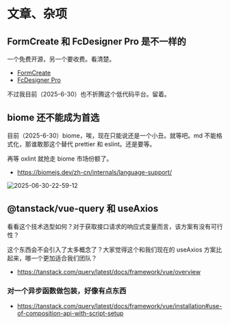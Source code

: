 # 文章、杂项

## FormCreate 和 FcDesigner Pro 是不一样的

一个免费开源，另一个要收费。看清楚。

- [FormCreate](https://www.form-create.com/v3/guide/install)
- [FcDesigner Pro](https://pro.form-create.com/doc/)

不过我目前（2025-6-30）也不折腾这个低代码平台。留着。

## biome 还不能成为首选

目前（2025-6-30）biome，唉，现在只能说还是一个小丑。就等吧。md 不能格式化，那谁敢那这个替代 prettier 和 eslint。还是要等。

再等 oxlint 就抢走 biome 市场份额了。

- https://biomejs.dev/zh-cn/internals/language-support/

![2025-06-30-22-59-12](https://gh-img-store.ruan-cat.com/img/2025-06-30-22-59-12.png)

## @tanstack/vue-query 和 useAxios

看看这个技术选型如何？对于获取接口请求的响应式变量而言，该方案有没有可行性？

这个东西会不会引入了太多概念了？大家觉得这个和我们现在的 useAxios 方案比起来，哪一个更加适合我们团队？

- https://tanstack.com/query/latest/docs/framework/vue/overview

### 对一个异步函数做包装，好像有点东西

- https://tanstack.com/query/latest/docs/framework/vue/installation#use-of-composition-api-with-script-setup
